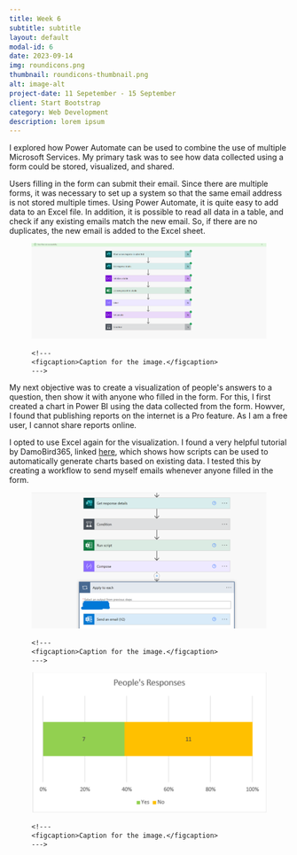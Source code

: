 ```yaml
---
title: Week 6
subtitle: subtitle
layout: default
modal-id: 6
date: 2023-09-14
img: roundicons.png
thumbnail: roundicons-thumbnail.png
alt: image-alt
project-date: 11 Sepetember - 15 September
client: Start Bootstrap
category: Web Development
description: lorem ipsum
---
```


I explored how Power Automate can be used to combine the use of multiple Microsoft Services. My primary task was to see how data collected using a form could be stored, visualized, and shared.

Users filling in the form can submit their email. Since there are multiple forms, it was necessary to set up a system so that the same email address is not stored multiple times. Using Power Automate, it is quite easy to add data to an Excel file. In addition, it is possible to read all data in a table, and check if any existing emails match the new email. So, if there are no duplicates, the new email is added to the Excel sheet.

<figure>
    <img src="img/portfolio/week-6/add-email-without-duplicates.png" class="img-responsive img-centered" alt="">
    
    <!---
    <figcaption>Caption for the image.</figcaption>
    --->

</figure>

My next objective was to create a visualization of people's answers to a question, then show it with anyone who filled in the form. For this, I first created a chart in Power BI using the data collected from the form. Howver, I found that publishing reports on the internet is a Pro feature. As I am a free user, I cannot share reports online.

I opted to use Excel again for the visualization. I found a very helpful tutorial by DamoBird365, linked [here](https://www.damobird365.com/awesome-create-charts-via-office-scripts/), which shows how scripts can be used to automatically generate charts based on existing data. I tested this by creating a workflow to send myself emails whenever anyone filled in the form.

<figure>
    <img src="img/portfolio/week-6/visualize-results.png" class="img-responsive img-centered" alt="">
    
    <!---
    <figcaption>Caption for the image.</figcaption>
    --->

</figure>

<figure>
    <img src="img/portfolio/week-6/graph-results.png" class="img-responsive img-centered" alt="">
    
    <!---
    <figcaption>Caption for the image.</figcaption>
    --->

</figure>


